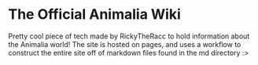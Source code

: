 # The Official Animalia Wiki
Pretty cool piece of tech made by RickyTheRacc to hold information about the Animalia
world! The site is hosted on pages, and uses a workflow to construct the entire site off
of markdown files found in the md directory :>



